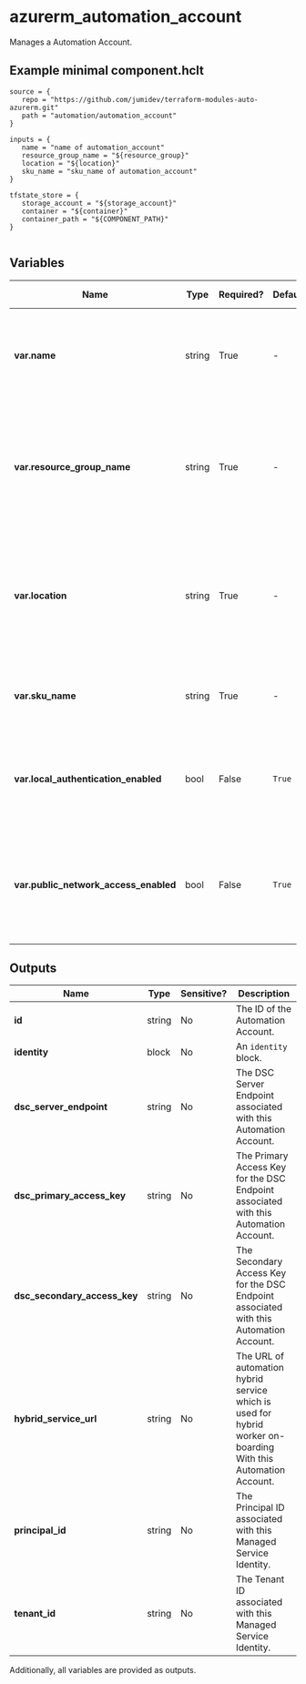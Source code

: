 # azurerm_automation_account

Manages a Automation Account.

## Example minimal component.hclt

```hcl
source = {
   repo = "https://github.com/jumidev/terraform-modules-auto-azurerm.git" 
   path = "automation/automation_account" 
}

inputs = {
   name = "name of automation_account" 
   resource_group_name = "${resource_group}" 
   location = "${location}" 
   sku_name = "sku_name of automation_account" 
}

tfstate_store = {
   storage_account = "${storage_account}" 
   container = "${container}" 
   container_path = "${COMPONENT_PATH}" 
}


```

## Variables

| Name | Type | Required? |  Default  |  possible values |  Description |
| ---- | ---- | --------- |  ----------- | ----------- | ----------- |
| **var.name** | string | True | -  |  -  |  Specifies the name of the Automation Account. Changing this forces a new resource to be created. | 
| **var.resource_group_name** | string | True | -  |  -  |  The name of the resource group in which the Automation Account is created. Changing this forces a new resource to be created. | 
| **var.location** | string | True | -  |  -  |  Specifies the supported Azure location where the resource exists. Changing this forces a new resource to be created. | 
| **var.sku_name** | string | True | -  |  `Basic`, `Free`  |  The SKU of the account. Possible values are `Basic` and `Free`. | 
| **var.local_authentication_enabled** | bool | False | `True`  |  -  |  Whether requests using non-AAD authentication are blocked. Defaults to `true`. | 
| **var.public_network_access_enabled** | bool | False | `True`  |  -  |  Whether public network access is allowed for the automation account. Defaults to `true`. | 



## Outputs

| Name | Type | Sensitive? | Description |
| ---- | ---- | --------- | --------- |
| **id** | string | No  | The ID of the Automation Account. | 
| **identity** | block | No  | An `identity` block. | 
| **dsc_server_endpoint** | string | No  | The DSC Server Endpoint associated with this Automation Account. | 
| **dsc_primary_access_key** | string | No  | The Primary Access Key for the DSC Endpoint associated with this Automation Account. | 
| **dsc_secondary_access_key** | string | No  | The Secondary Access Key for the DSC Endpoint associated with this Automation Account. | 
| **hybrid_service_url** | string | No  | The URL of automation hybrid service which is used for hybrid worker on-boarding With this Automation Account. | 
| **principal_id** | string | No  | The Principal ID associated with this Managed Service Identity. | 
| **tenant_id** | string | No  | The Tenant ID associated with this Managed Service Identity. | 

Additionally, all variables are provided as outputs.
